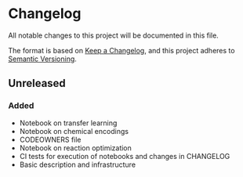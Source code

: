 # Changelog
All notable changes to this project will be documented in this file.

The format is based on [Keep a Changelog](https://keepachangelog.com/en/1.0.0/),
and this project adheres to [Semantic Versioning](https://semver.org/spec/v2.0.0.html).

## Unreleased
### Added
- Notebook on transfer learning
- Notebook on chemical encodings
- CODEOWNERS file
- Notebook on reaction optimization
- CI tests for execution of notebooks and changes in CHANGELOG
- Basic description and infrastructure
